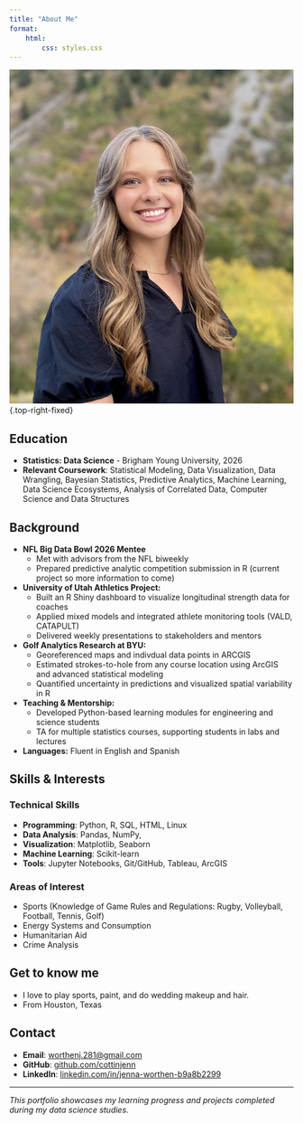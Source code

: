 ```yaml
---
title: "About Me"
format:
    html:
        css: styles.css
---
```

![](JWorthen_Headshot.jpg){.top-right-fixed}

## Education

- **Statistics: Data Science** - Brigham Young University, 2026
- **Relevant Coursework**: Statistical Modeling, Data Visualization, Data Wrangling, Bayesian Statistics, Predictive Analytics, Machine Learning, Data Science Ecosystems, Analysis of Correlated Data, Computer Science and Data Structures 

## Background

- **NFL Big Data Bowl 2026 Mentee**
    - Met with advisors from the NFL biweekly
    - Prepared predictive analytic competition submission in R (current project so more information to come)
- **University of Utah Athletics Project:**
    - Built an R Shiny dashboard to visualize longitudinal strength data for coaches
    - Applied mixed models and integrated athlete monitoring tools (VALD, CATAPULT)
    - Delivered weekly presentations to stakeholders and mentors
- **Golf Analytics Research at BYU:**
    - Georeferenced maps and indivdual data points in ARCGIS
    - Estimated strokes-to-hole from any course location using ArcGIS and advanced statistical modeling
    - Quantified uncertainty in predictions and visualized spatial variability in R
- **Teaching & Mentorship:**
    - Developed Python-based learning modules for engineering and science students
    - TA for multiple statistics courses, supporting students in labs and lectures
- **Languages:** Fluent in English and Spanish

## Skills & Interests

### Technical Skills
- **Programming**: Python, R, SQL, HTML, Linux
- **Data Analysis**: Pandas, NumPy, 
- **Visualization**: Matplotlib, Seaborn
- **Machine Learning**: Scikit-learn
- **Tools**: Jupyter Notebooks, Git/GitHub, Tableau, ArcGIS

### Areas of Interest
- Sports (Knowledge of Game Rules and Regulations: Rugby, Volleyball, Football, Tennis, Golf)
- Energy Systems and Consumption
- Humanitarian Aid
- Crime Analysis

## Get to know me

- I love to play sports, paint, and do wedding makeup and hair. 
- From Houston, Texas

## Contact

- **Email**: worthenj.281@gmail.com
- **GitHub**: [github.com/cottinjenn](https://github.com/cottonjenn)
- **LinkedIn**: [linkedin.com/in/jenna-worthen-b9a8b2299](https://www.linkedin.com/in/jenna-worthen-b9a8b2299/)

---

*This portfolio showcases my learning progress and projects completed during my data science studies.*
